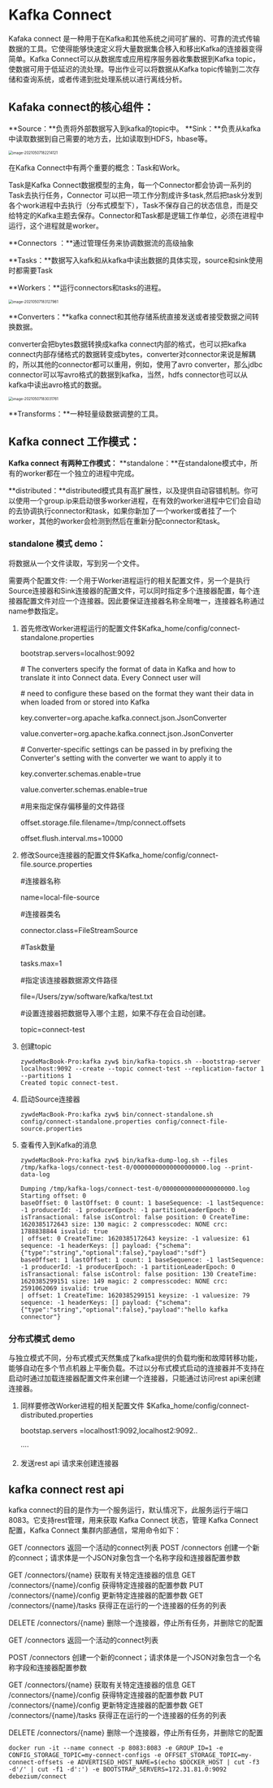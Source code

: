 # Kafka Connect

Kafaka connect 是一种用于在Kafka和其他系统之间可扩展的、可靠的流式传输数据的工具。它使得能够快速定义将大量数据集合移入和移出Kafka的连接器变得简单。Kafka Connect可以从数据库或应用程序服务器收集数据到Kafka topic，使数据可用于低延迟的流处理。导出作业可以将数据从Kafka topic传输到二次存储和查询系统，或者传递到批处理系统以进行离线分析。

## **Kafaka connect的核心组件：**

**Source：**负责将外部数据写入到kafka的topic中。
**Sink：**负责从kafka中读取数据到自己需要的地方去，比如读取到HDFS，hbase等。

<img src="/Users/zyw/Library/Application Support/typora-user-images/image-20210507182214121.png" alt="image-20210507182214121" style="zoom:50%;" />

在Kafka Connect中有两个重要的概念：Task和Work。

Task是Kafka Connect数据模型的主角，每一个Connector都会协调一系列的Task去执行任务，Connector 可以把一项工作分割成许多task,然后把task分发到各个work进程中去执行（分布式模型下），Task不保存自己的状态信息，而是交给特定的Kafka主题去保存。Connector和Task都是逻辑工作单位，必须在进程中运行，这个进程就是worker。



**Connectors ：**通过管理任务来协调数据流的高级抽象

**Tasks：**数据写入kafk和从kafka中读出数据的具体实现，source和sink使用时都需要Task

**Workers：**运行connectors和tasks的进程。

<img src="/Users/zyw/Library/Application Support/typora-user-images/image-20210507183127961.png" alt="image-20210507183127961" style="zoom:50%;" />

**Converters：**kafka connect和其他存储系统直接发送或者接受数据之间转换数据。

converter会把bytes数据转换成kafka connect内部的格式，也可以把kafka connect内部存储格式的数据转变成bytes，converter对connector来说是解耦的，所以其他的connector都可以重用，例如，使用了avro converter，那么jdbc connector可以写avro格式的数据到kafka，当然，hdfs connector也可以从kafka中读出avro格式的数据。

<img src="/Users/zyw/Library/Application Support/typora-user-images/image-20210507183031761.png" alt="image-20210507183031761" style="zoom:50%;" />

**Transforms：**一种轻量级数据调整的工具。



## **Kafka connect 工作模式：**

**Kafka connect 有两种工作模式：**
**standalone：**在standalone模式中，所有的worker都在一个独立的进程中完成。

**distributed：**distributed模式具有高扩展性，以及提供自动容错机制。你可以使用一个group.ip来启动很多worker进程，在有效的worker进程中它们会自动的去协调执行connector和task，如果你新加了一个worker或者挂了一个worker，其他的worker会检测到然后在重新分配connector和task。

### standalone 模式 demo：

将数据从一个文件读取，写到另一个文件。

需要两个配置文件: 一个用于Worker进程运行的相关配置文件，另一个是执行Source连接器和Sink连接器的配置文件，可以同时指定多个连接器配置，每个连接器配置文件对应一个连接器。因此要保证连接器名称全局唯一，连接器名称通过name参数指定。

1. 首先修改Worker进程运行的配置文件$Kafka_home/config/connect-standalone.properties

   bootstrap.servers=localhost:9092

   

   \# The converters specify the format of data in Kafka and how to translate it into Connect data. Every Connect user will

   \# need to configure these based on the format they want their data in when loaded from or stored into Kafka

   key.converter=org.apache.kafka.connect.json.JsonConverter

   value.converter=org.apache.kafka.connect.json.JsonConverter

   

   \# Converter-specific settings can be passed in by prefixing the Converter's setting with the converter we want to apply it to

   key.converter.schemas.enable=true

   value.converter.schemas.enable=true

   #用来指定保存偏移量的文件路径

   offset.storage.file.filename=/tmp/connect.offsets

   offset.flush.interval.ms=10000

2. 修改Source连接器的配置文件$Kafka_home/config/connect-file.source.properties

   #连接器名称

   name=local-file-source

   #连接器类名

   connector.class=FileStreamSource

   #Task数量

   tasks.max=1

   #指定该连接器数据源文件路径

   file=/Users/zyw/software/kafka/test.txt

   #设置连接器把数据导入哪个主题，如果不存在会自动创建。

   topic=connect-test

3. 创建topic

   ```shell
   zywdeMacBook-Pro:kafka zyw$ bin/kafka-topics.sh --bootstrap-server localhost:9092 --create --topic connect-test --replication-factor 1 --partitions 1
   Created topic connect-test.
   ```

   

4. 启动Source连接器

   ```she
   zywdeMacBook-Pro:kafka zyw$ bin/connect-standalone.sh config/connect-standalone.properties config/connect-file-source.properties 
   ```

5. 查看传入到Kafka的消息

   ```she
   zywdeMacBook-Pro:kafka zyw$ bin/kafka-dump-log.sh --files /tmp/kafka-logs/connect-test-0/00000000000000000000.log --print-data-log
   
   Dumping /tmp/kafka-logs/connect-test-0/00000000000000000000.log
   Starting offset: 0
   baseOffset: 0 lastOffset: 0 count: 1 baseSequence: -1 lastSequence: -1 producerId: -1 producerEpoch: -1 partitionLeaderEpoch: 0 isTransactional: false isControl: false position: 0 CreateTime: 1620385172643 size: 130 magic: 2 compresscodec: NONE crc: 1788838844 isvalid: true
   | offset: 0 CreateTime: 1620385172643 keysize: -1 valuesize: 61 sequence: -1 headerKeys: [] payload: {"schema":{"type":"string","optional":false},"payload":"sdf"}
   baseOffset: 1 lastOffset: 1 count: 1 baseSequence: -1 lastSequence: -1 producerId: -1 producerEpoch: -1 partitionLeaderEpoch: 0 isTransactional: false isControl: false position: 130 CreateTime: 1620385299151 size: 149 magic: 2 compresscodec: NONE crc: 2591062069 isvalid: true
   | offset: 1 CreateTime: 1620385299151 keysize: -1 valuesize: 79 sequence: -1 headerKeys: [] payload: {"schema":{"type":"string","optional":false},"payload":"hello kafka connector"}
   ```

   

### 分布式模式 demo

与独立模式不同，分布式模式天然集成了kafka提供的负载均衡和故障转移功能，能够自动在多个节点机器上平衡负载。不过以分布式模式启动的连接器并不支持在启动时通过加载连接器配置文件来创建一个连接器，只能通过访问rest api来创建连接器。

1. 同样要修改Worker进程的相关配置文件 $Kafka_home/config/connect-distributed.properties

   bootstap.servers =localhost1:9092,localhost2:9092..

   ····

2. 发送rest api 请求来创建连接器

## kafka connect rest api

kafka connect的目的是作为一个服务运行，默认情况下，此服务运行于端口8083。它支持rest管理，用来获取 Kafka Connect 状态，管理 Kafka Connect 配置，Kafka Connect 集群内部通信，常用命令如下：



GET /connectors 返回一个活动的connect列表
POST /connectors 创建一个新的connect；请求体是一个JSON对象包含一个名称字段和连接器配置参数

GET /connectors/{name} 获取有关特定连接器的信息
GET /connectors/{name}/config 获得特定连接器的配置参数
PUT /connectors/{name}/config 更新特定连接器的配置参数
GET /connectors/{name}/tasks 获得正在运行的一个连接器的任务的列表

DELETE /connectors/{name} 删除一个连接器，停止所有任务，并删除它的配置

GET /connectors 返回一个活动的connect列表

POST /connectors 创建一个新的connect；请求体是一个JSON对象包含一个名称字段和连接器配置参数

GET /connectors/{name} 获取有关特定连接器的信息
GET /connectors/{name}/config 获得特定连接器的配置参数
PUT /connectors/{name}/config 更新特定连接器的配置参数
GET /connectors/{name}/tasks 获得正在运行的一个连接器的任务的列表

DELETE /connectors/{name} 删除一个连接器，停止所有任务，并删除它的配置





```
docker run -it --name connect -p 8083:8083 -e GROUP_ID=1 -e CONFIG_STORAGE_TOPIC=my-connect-configs -e OFFSET_STORAGE_TOPIC=my-connect-offsets -e ADVERTISED_HOST_NAME=$(echo $DOCKER_HOST | cut -f3  -d'/' | cut -f1 -d':') -e BOOTSTRAP_SERVERS=172.31.81.0:9092 debezium/connect
```
